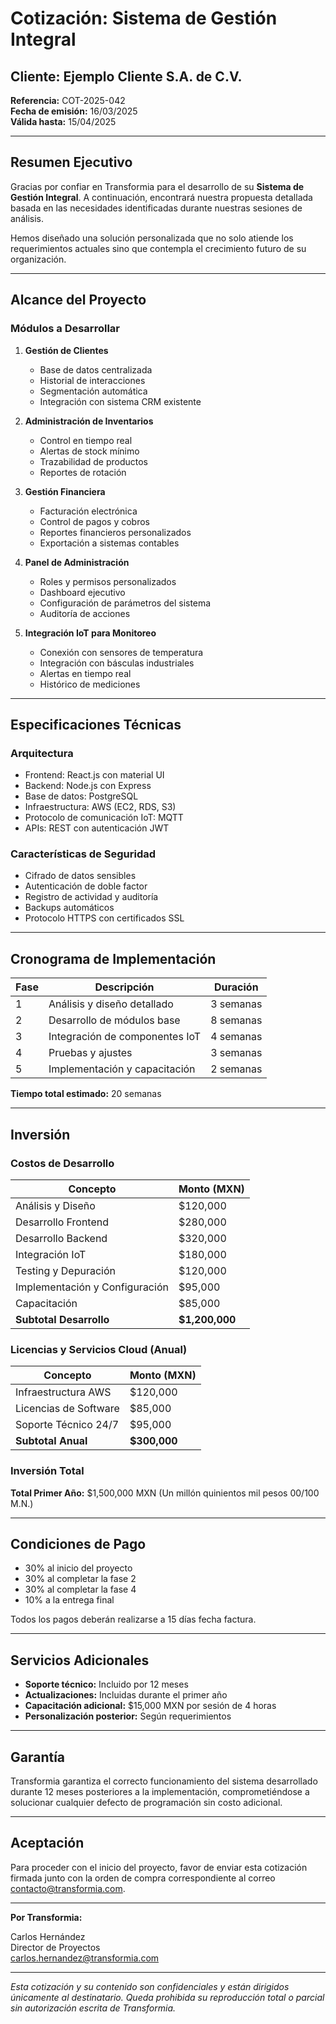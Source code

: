 # Cotización: Sistema de Gestión Integral

## Cliente: Ejemplo Cliente S.A. de C.V.
**Referencia:** COT-2025-042  
**Fecha de emisión:** 16/03/2025  
**Válida hasta:** 15/04/2025

---

## Resumen Ejecutivo

Gracias por confiar en Transformia para el desarrollo de su **Sistema de Gestión Integral**. A continuación, encontrará nuestra propuesta detallada basada en las necesidades identificadas durante nuestras sesiones de análisis.

Hemos diseñado una solución personalizada que no solo atiende los requerimientos actuales sino que contempla el crecimiento futuro de su organización.

---

## Alcance del Proyecto

### Módulos a Desarrollar

1. **Gestión de Clientes**
   - Base de datos centralizada
   - Historial de interacciones
   - Segmentación automática
   - Integración con sistema CRM existente

2. **Administración de Inventarios**
   - Control en tiempo real
   - Alertas de stock mínimo
   - Trazabilidad de productos
   - Reportes de rotación

3. **Gestión Financiera**
   - Facturación electrónica
   - Control de pagos y cobros
   - Reportes financieros personalizados
   - Exportación a sistemas contables

4. **Panel de Administración**
   - Roles y permisos personalizados
   - Dashboard ejecutivo
   - Configuración de parámetros del sistema
   - Auditoría de acciones

5. **Integración IoT para Monitoreo**
   - Conexión con sensores de temperatura
   - Integración con básculas industriales
   - Alertas en tiempo real
   - Histórico de mediciones

---

## Especificaciones Técnicas

### Arquitectura

- Frontend: React.js con material UI
- Backend: Node.js con Express
- Base de datos: PostgreSQL
- Infraestructura: AWS (EC2, RDS, S3)
- Protocolo de comunicación IoT: MQTT
- APIs: REST con autenticación JWT

### Características de Seguridad

- Cifrado de datos sensibles
- Autenticación de doble factor
- Registro de actividad y auditoría
- Backups automáticos
- Protocolo HTTPS con certificados SSL

---

## Cronograma de Implementación

| Fase | Descripción | Duración |
|------|-------------|----------|
| 1 | Análisis y diseño detallado | 3 semanas |
| 2 | Desarrollo de módulos base | 8 semanas |
| 3 | Integración de componentes IoT | 4 semanas |
| 4 | Pruebas y ajustes | 3 semanas |
| 5 | Implementación y capacitación | 2 semanas |

**Tiempo total estimado:** 20 semanas

---

## Inversión

### Costos de Desarrollo

| Concepto | Monto (MXN) |
|----------|-------------|
| Análisis y Diseño | $120,000 |
| Desarrollo Frontend | $280,000 |
| Desarrollo Backend | $320,000 |
| Integración IoT | $180,000 |
| Testing y Depuración | $120,000 |
| Implementación y Configuración | $95,000 |
| Capacitación | $85,000 |
| **Subtotal Desarrollo** | **$1,200,000** |

### Licencias y Servicios Cloud (Anual)

| Concepto | Monto (MXN) |
|----------|-------------|
| Infraestructura AWS | $120,000 |
| Licencias de Software | $85,000 |
| Soporte Técnico 24/7 | $95,000 |
| **Subtotal Anual** | **$300,000** |

### Inversión Total

**Total Primer Año:** $1,500,000 MXN (Un millón quinientos mil pesos 00/100 M.N.)

---

## Condiciones de Pago

- 30% al inicio del proyecto
- 30% al completar la fase 2
- 30% al completar la fase 4
- 10% a la entrega final

Todos los pagos deberán realizarse a 15 días fecha factura.

---

## Servicios Adicionales

- **Soporte técnico:** Incluido por 12 meses
- **Actualizaciones:** Incluidas durante el primer año
- **Capacitación adicional:** $15,000 MXN por sesión de 4 horas
- **Personalización posterior:** Según requerimientos

---

## Garantía

Transformia garantiza el correcto funcionamiento del sistema desarrollado durante 12 meses posteriores a la implementación, comprometiéndose a solucionar cualquier defecto de programación sin costo adicional.

---

## Aceptación

Para proceder con el inicio del proyecto, favor de enviar esta cotización firmada junto con la orden de compra correspondiente al correo contacto@transformia.com.

---

**Por Transformia:**

Carlos Hernández  
Director de Proyectos  
carlos.hernandez@transformia.com

---

*Esta cotización y su contenido son confidenciales y están dirigidos únicamente al destinatario. Queda prohibida su reproducción total o parcial sin autorización escrita de Transformia.*